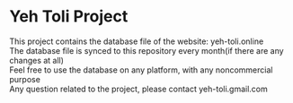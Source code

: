 # Yeh Toli Project
This project contains the database file of the website: yeh-toli.online\
The database file is synced to this repository every month(if there are any changes at all)\
Feel free to use the database on any platform, with any noncommercial purpose\
Any question related to the project, please contact yeh-toli.gmail.com
